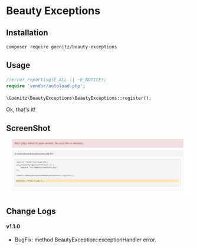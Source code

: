 Beauty Exceptions
=============

Installation
-------

```bash
composer require goenitz/beauty-exceptions
```
Usage
----------

```php
//error_reporting(E_ALL || ~E_NOTICE);
require 'vendor/autoload.php';

\Goenitz\BeautyExceptions\BeautyExceptions::register();
```

Ok, that's it!

ScreenShot
-------------

![ScreenShot](https://raw.githubusercontent.com/tianyirenjian/static/master/beauty-exceptions.jpg)

Change Logs
-------------------

#### v1.1.0

- BugFix: method BeautyException::exceptionHandler error.
